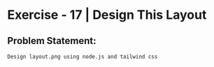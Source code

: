 # Exercise - 17 | Design This Layout

## Problem Statement:
    Design layout.png using node.js and tailwind css